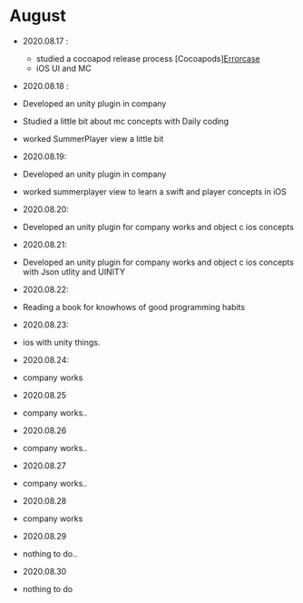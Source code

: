 
# August

- 2020.08.17 :  
    - studied a cocoapod release process [Cocoapods][Errorcase](https://github.com/superbderrick/TIL/blob/master/Cocoapods/cocoapoderrorcase.md)
    - iOS UI and MC  


- 2020.08.18 : 
- Developed an unity plugin in company 
- Studied a little bit about mc concepts with Daily coding
- worked SummerPlayer view a little bit

- 2020.08.19:
- Developed an unity plugin in company
- worked summerplayer view to learn a swift and player concepts in iOS

- 2020.08.20:
- Developed an unity plugin for company works and object c ios concepts 

- 2020.08.21:
- Developed an unity plugin for company works and object c ios concepts with Json utlity and UINITY

- 2020.08.22:
- Reading a book for knowhows of good programming habits 

- 2020.08.23:
- ios with unity things.

- 2020.08.24:
- company works 

- 2020.08.25
 - company works..

- 2020.08.26
 - company works..
 
 - 2020.08.27
 - company works..

- 2020.08.28
- company works

- 2020.08.29
- nothing to do..

- 2020.08.30
- nothing to do

